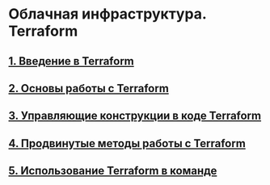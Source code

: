 # Облачная инфраструктура. Terraform

## [1. Введение в Terraform](/devops-03-terraform/terraform01/README.md)

## [2. Основы работы с Terraform](/devops-03-terraform/terraform02/README.md)

## [3. Управляющие конструкции в коде Terraform](/devops-03-terraform/terraform03/README.md)

## [4. Продвинутые методы работы с Terraform](/devops-03-terraform/terraform04/README.md)

## [5. Использование Terraform в команде](/devops-03-terraform/terraform05/README.md)
